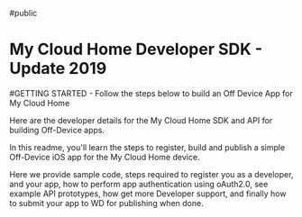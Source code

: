 #public
# My Cloud Home Developer SDK - Update 2019
#GETTING STARTED - Follow the steps below to build an Off Device App for My Cloud Home

Here are the developer details for the My Cloud Home SDK and API for building Off-Device apps.

In this readme, you'll learn the steps to register, build and publish a simple Off-Device iOS app for the My Cloud Home device.

Here we provide sample code, steps required to register you as a developer, and your app, how to perform app authentication using oAuth2.0, see example API prototypes, how get more Developer support, and finally how to submit your app to WD for publishing when done.

 
